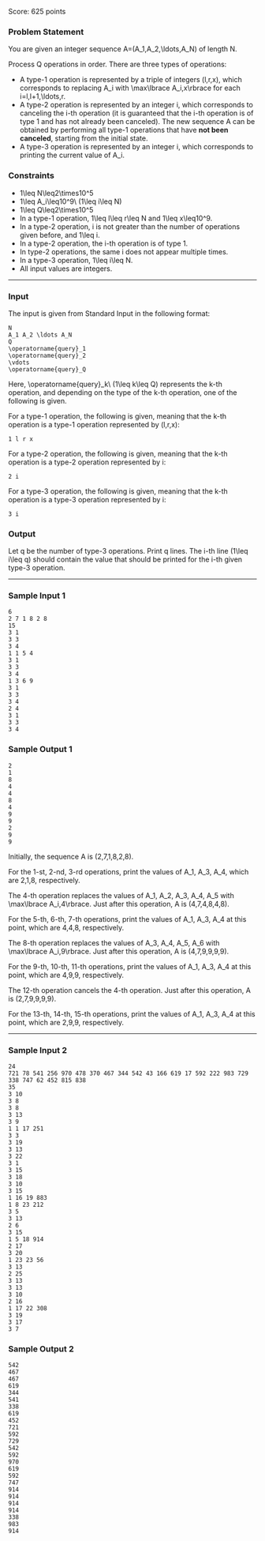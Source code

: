 Score: 625 points

### Problem Statement

You are given an integer sequence A=(A\_1,A\_2,\ldots,A\_N) of length N.

Process Q operations in order. There are three types of operations:

* A type-1 operation is represented by a triple of integers (l,r,x), which corresponds to replacing A\_i with \max\lbrace A\_i,x\rbrace for each i=l,l+1,\ldots,r.
* A type-2 operation is represented by an integer i, which corresponds to canceling the i-th operation (it is guaranteed that the i-th operation is of type 1 and has not already been canceled). The new sequence A can be obtained by performing all type-1 operations that have **not been canceled**, starting from the initial state.
* A type-3 operation is represented by an integer i, which corresponds to printing the current value of A\_i.

### Constraints

* 1\leq N\leq2\times10^5
* 1\leq A\_i\leq10^9\ (1\leq i\leq N)
* 1\leq Q\leq2\times10^5
* In a type-1 operation, 1\leq l\leq r\leq N and 1\leq x\leq10^9.
* In a type-2 operation, i is not greater than the number of operations given before, and 1\leq i.
* In a type-2 operation, the i-th operation is of type 1.
* In type-2 operations, the same i does not appear multiple times.
* In a type-3 operation, 1\leq i\leq N.
* All input values are integers.

---

### Input

The input is given from Standard Input in the following format:

```
N
A_1 A_2 \ldots A_N
Q
\operatorname{query}_1
\operatorname{query}_2
\vdots
\operatorname{query}_Q
```

Here, \operatorname{query}\_k\ (1\leq k\leq Q) represents the k-th operation, and depending on the type of the k-th operation, one of the following is given.

For a type-1 operation, the following is given, meaning that the k-th operation is a type-1 operation represented by (l,r,x):

```
1 l r x
```

For a type-2 operation, the following is given, meaning that the k-th operation is a type-2 operation represented by i:

```
2 i
```

For a type-3 operation, the following is given, meaning that the k-th operation is a type-3 operation represented by i:

```
3 i
```

### Output

Let q be the number of type-3 operations. Print q lines.
The i-th line (1\leq i\leq q) should contain the value that should be printed for the i-th given type-3 operation.

---

### Sample Input 1

```
6
2 7 1 8 2 8
15
3 1
3 3
3 4
1 1 5 4
3 1
3 3
3 4
1 3 6 9
3 1
3 3
3 4
2 4
3 1
3 3
3 4
```

### Sample Output 1

```
2
1
8
4
4
8
4
9
9
2
9
9
```

Initially, the sequence A is (2,7,1,8,2,8).

For the 1-st, 2-nd, 3-rd operations, print the values of A\_1, A\_3, A\_4, which are 2,1,8, respectively.

The 4-th operation replaces the values of A\_1, A\_2, A\_3, A\_4, A\_5 with \max\lbrace A\_i,4\rbrace.
Just after this operation, A is (4,7,4,8,4,8).

For the 5-th, 6-th, 7-th operations, print the values of A\_1, A\_3, A\_4 at this point, which are 4,4,8, respectively.

The 8-th operation replaces the values of A\_3, A\_4, A\_5, A\_6 with \max\lbrace A\_i,9\rbrace.
Just after this operation, A is (4,7,9,9,9,9).

For the 9-th, 10-th, 11-th operations, print the values of A\_1, A\_3, A\_4 at this point, which are 4,9,9, respectively.

The 12-th operation cancels the 4-th operation.
Just after this operation, A is (2,7,9,9,9,9).

For the 13-th, 14-th, 15-th operations, print the values of A\_1, A\_3, A\_4 at this point, which are 2,9,9, respectively.

---

### Sample Input 2

```
24
721 78 541 256 970 478 370 467 344 542 43 166 619 17 592 222 983 729 338 747 62 452 815 838
35
3 10
3 8
3 8
3 13
3 9
1 1 17 251
3 3
3 19
3 13
3 22
3 1
3 15
3 18
3 10
3 15
1 16 19 883
1 8 23 212
3 5
3 13
2 6
3 15
1 5 18 914
2 17
3 20
1 23 23 56
3 13
2 25
3 13
3 13
3 10
2 16
1 17 22 308
3 19
3 17
3 7
```

### Sample Output 2

```
542
467
467
619
344
541
338
619
452
721
592
729
542
592
970
619
592
747
914
914
914
914
338
983
914
```